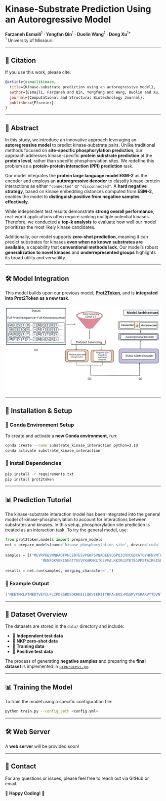 # **Kinase-Substrate Prediction Using an Autoregressive Model**  

**Farzaneh Esmaili**<sup>1</sup> · **Yongfan Qin**<sup>1</sup> · **Duolin Wang**<sup>1</sup> · **Dong Xu**<sup>1*</sup>  
<sup>1</sup> University of Missouri  

---
## 📖 Citation  

If you use this work, please cite:  

```bibtex
@article{esmailikinase,
  title={Kinase-substrate prediction using an autoregressive model},
  author={Esmaili, Farzaneh and Qin, Yongfang and Wang, Duolin and Xu, Dong},
  journal={Computational and Structural Biotechnology Journal},
  publisher={Elsevier}
}
```
---

## **🔬 Abstract**  
In this study, we introduce an innovative approach leveraging an **autoregressive model** to predict kinase-substrate pairs. Unlike traditional methods focused on **site-specific phosphorylation prediction**, our approach addresses kinase-specific **protein substrate prediction** at the **protein level**, rather than specific phosphorylation sites. We redefine this problem as a **protein-protein interaction (PPI) prediction** task.  

Our model integrates the **protein large language model ESM-2** as the encoder and employs an **autoregressive decoder** to classify kinase-protein interactions as either `"connected"` or `"disconnected"`. A **hard negative strategy**, based on kinase embedding distances computed from **ESM-2**, enables the model to **distinguish positive from negative samples effectively**.  

While independent test results demonstrate **strong overall performance**, real-world applications often require ranking multiple potential kinases. Therefore, we conducted a **top-k analysis** to evaluate how well our model prioritizes the most likely kinase candidates.  

Additionally, our model supports **zero-shot prediction**, meaning it can predict substrates for kinases **even when no known substrates are available**, a capability that **conventional methods lack**. Our model’s robust **generalization to novel kinases** and **underrepresented groups** highlights its broad utility and versatility.  

---

## **🛠 Model Integration**  
This model builds upon our previous model, **[Prot2Token](https://github.com/mahdip72/prot2token/tree/master)**, and is **integrated into Prot2Token as a new task**.  

<p align="center">
  <img src="./src/fig1_full_abstract.svg" alt="Model Architecture">
</p>

---

## **🚀 Installation & Setup**  

### **🔹 Conda Environment Setup**  
To create and activate a **new Conda environment**, run:  
```bash
conda create --name substrate_kinase_interaction python=3.10
conda activate substrate_kinase_interaction
```

### **🔹 Install Dependencies**  
```bash
pip install -r requirements.txt
pip install prot2token

```


---

## **📊 Prediction Tutorial**  
The kinase-substrate interaction model has been integrated into the general model of kinase-phosphorylation to account for interactions between substrates and kinases. In this setup, phosphorylation site prediction is treated as an interaction task.
To try the general model, use:

```python
from prot2token.models import prepare_models
net = prepare_models(name='kinase_phosphorylation_site', device='cuda', compile_model=True)

samples = [("MEVRPKESWNHADFVHCEDTESVPGKPSVNADEEVGGPQICRVCGDKATGYHFNVMTCEGCKGFFRRAMKRNARLRCPFRKGACEITRKTRRQCQACRLRKCLESGMKKEMIMSDEAVEERRALIKRKKSERTGTQPLGVQGLTEEQRMMIRELMDAQMKTFDTTFSHFKNFRLPGVLSSGCELPESLQAPSREEAAKWSQVRKDLCSLKVSLQLRGEDGSVWNYKPPADSGGKEIFSLLPHMADMSTYMFKGIISFAKVISYFRDLPIEDQISLLKGAAFELCQLRFNTVFNAETGTWECGRLSYCLEDTAGGFQQLLLEPMLKFHYMLKKLQLHEEEYVLMQAISLFSPDRPGVLQHRVVDQLQEQFAITLKSYIECNRPQPAHRFLFLKIMAMLTELRSINAQHTQRLLRIQDIHPFATPLMQELFGITGS",
                'MENFQKVEKIGEGTYGVVYKARNKLTGEVVALKKIRLDTETEGVPSTAIREISLLKELNHPNIVKLLDVIHTENKLYLVFEFLHQDLKKFMDASALTGIPLPLIKSYLFQLLQGLAFCHSHRVLHRDLKPQNLLINTEGAIKLADFGLARAFGVPVRTYTHEVVTLWYRAPEILLGCKYYSTAVDIWSLGCIFAEMHLVGTQHHARCCGEHRRNGRQSLCPLCSYLEVAASQGWGMTAVSTPYPVTRRALFPGDSEIDQLFRIFRTLGTPDEVVWPGVTSMPDYKPSFPKWARQDFSKVVPPLDEDGRSLLSQMLHYDPNKRISAKAALAHPFFQDVTKPVPHLRL')]

results = net.run(samples, merging_character=',')
```

### **🔹 Example Output**
```bash
["MEETMKLATMEDTVEYCLFLIPDESRDSDKHKEILQKYIERIITRFA<EOS>MSGPVPSRARVYTDVNTHRPREYWDYESHVVEWGNQDDYQLVRKLGRGKYS", "<task_kinase_interaction>", "connected"]
```

---

## **📂 Dataset Overview**  

The datasets are stored in the `data/` directory and include:  

- 📌 **Independent test data**  
- 📌 **NKP zero-shot data**  
- 📌 **Training data**  
- 📌 **Positive test data**  

The process of generating **negative samples** and preparing the **final dataset** is implemented in [`preprocess.py`](preprocess.py).  

---

## **📊 Training the Model**  
To train the model using a specific configuration file:  

```bash
python train.py --config_path <config.yml>
```

---

## **🛠 Web Server**  
A **web server** will be provided soon!

---

## **📧 Contact**  
For any questions or issues, please feel free to reach out via GitHub or email.  

🚀 **Happy Coding!** 🚀
